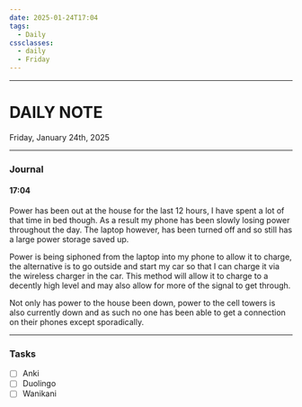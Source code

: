 ```yaml
---
date: 2025-01-24T17:04
tags:
  - Daily
cssclasses:
  - daily 
  - Friday
---
```

---
# DAILY NOTE
Friday, January 24th, 2025
***
### Journal
#### 17:04
Power has been out at the house for the last 12 hours, I have spent a lot of that time in bed though. As a result my phone has been slowly losing power throughout the day. The laptop however, has been turned off and so still has a large power storage saved up.

Power is being siphoned from the laptop into my phone to allow it to charge, the alternative is to go outside and start my car so that I can charge it via the wireless charger in the car. This method will allow it to charge to a decently high level and may also allow for more of the signal to get through.

Not only has power to the house been down, power to the cell towers is also currently down and as such no one has been able to get a connection on their phones except sporadically.

***
### Tasks
- [ ] Anki
- [ ] Duolingo
- [ ] Wanikani
